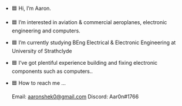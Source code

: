 - 🟦 Hi, I’m Aaron.
- 🟦 I’m interested in aviation & commercial aeroplanes, electronic engineering and computers.
- 🟦 I’m currently studying BEng Electrical & Electronic Engineering at University of Strathclyde 
- 🟦 I’ve got plentiful experience building and fixing electronic components such as computers..
- 🟦 How to reach me ...

  Email: aaronshek0@gmail.com
  Discord: Aar0n#1766

<!---
ItsAAR0N/ItsAAR0N is a ✨ special ✨ repository because its `README.md` (this file) appears on your GitHub profile.
You can click the Preview link to take a look at your changes.
--->
